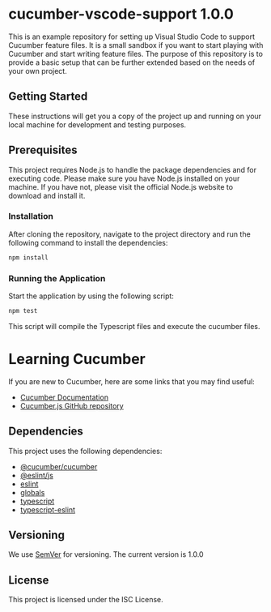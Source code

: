 # cucumber-vscode-support 1.0.0

This is an example repository for setting up Visual Studio Code to support Cucumber feature files. It is a small sandbox if you want to start playing with Cucumber and start writing feature files. The purpose of this repository is to provide a basic setup that can be further extended based on the needs of your own project.

## Getting Started
These instructions will get you a copy of the project up and running on your local machine for development and testing purposes.

## Prerequisites

This project requires Node.js to handle the package dependencies and for executing code. Please make sure you have Node.js installed on your machine. If you have not, please visit the official Node.js website to download and install it.

### Installation

After cloning the repository, navigate to the project directory and run the following command to install the dependencies:

```sh
npm install
```

### Running the Application

Start the application by using the following script:

```sh
npm test
```
This script will compile the Typescript files and execute the cucumber files.

# Learning Cucumber

If you are new to Cucumber, here are some links that you may find useful:

- [Cucumber Documentation](https://cucumber.io/docs/guides/10-minute-tutorial/)
- [Cucumber.js GitHub repository](https://github.com/cucumber/cucumber-js)

## Dependencies

This project uses the following dependencies:

- [@cucumber/cucumber](https://www.npmjs.com/package/@cucumber/cucumber)
- [@eslint/js](https://npmjs.com/package/eslint)
- [eslint](https://npmjs.com/package/eslint)
- [globals](https://www.npmjs.com/package/globals)
- [typescript](https://www.npmjs.com/package/typescript)
- [typescript-eslint](https://www.npmjs.com/package/@typescript-eslint/parser)

## Versioning

We use [SemVer](https://semver.org/) for versioning. The current version is 1.0.0

## License

This project is licensed under the ISC License.